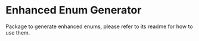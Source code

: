 # Enhanced Enum Generator
Package to generate enhanced enums, please refer to its readme for how to use them.
